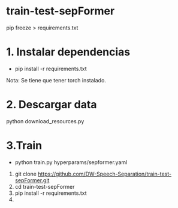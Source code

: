 # train-test-sepFormer
pip freeze > requirements.txt


# 1. Instalar dependencias
- pip install -r requirements.txt

Nota: Se tiene que tener torch instalado.
# 2. Descargar data
python download_resources.py

# 3.Train
- python train.py hyperparams/sepformer.yaml




1. git clone https://github.com/DW-Speech-Separation/train-test-sepFormer.git
2. cd train-test-sepFormer
3. pip install -r requirements.txt
4. 
